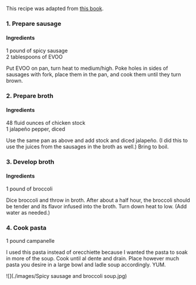This recipe was adapted from [this book](http://www.amazon.com/Williams-Sonoma-Complete-Pasta-Cookbook-Collection/dp/073702030X).

### 1. Prepare sausage

#### Ingredients

1 pound of spicy sausage  
2 tablespoons of EVOO  

Put EVOO on pan, turn heat to medium/high.
Poke holes in sides of sausages with fork, place them in the pan, and cook them until they turn brown.

### 2. Prepare broth

#### Ingredients

48 fluid ounces of chicken stock  
1 jalapeño pepper, diced  

Use the same pan as above and add stock and diced jalapeño.
(I did this to use the juices from the sausages in the broth as well.)
Bring to boil.

### 3. Develop broth

#### Ingredients

1 pound of broccoli  

Dice broccoli and throw in broth.
After about a half hour, the broccoli should be tender and its flavor infused into the broth.
Turn down heat to low.
(Add water as needed.)

### 4. Cook pasta

1 pound campanelle  

I used this pasta instead of orecchiette because I wanted the pasta to soak in more of the soup.
Cook until al dente and drain.
Place however much pasta you desire in a large bowl and ladle soup accordingly.
YUM.

![](./images/Spicy sausage and broccoli soup.jpg)
